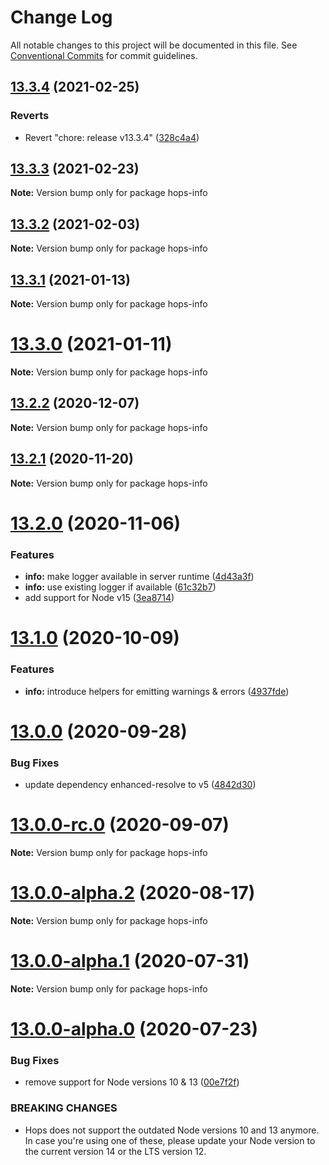 # Change Log

All notable changes to this project will be documented in this file.
See [Conventional Commits](https://conventionalcommits.org) for commit guidelines.

## [13.3.4](https://github.com/xing/hops/compare/v13.3.3...v13.3.4) (2021-02-25)


### Reverts

* Revert "chore: release v13.3.4" ([328c4a4](https://github.com/xing/hops/commit/328c4a494de318b7a893ac99165bf1fb1304b729))





## [13.3.3](https://github.com/xing/hops/compare/v13.3.2...v13.3.3) (2021-02-23)

**Note:** Version bump only for package hops-info





## [13.3.2](https://github.com/xing/hops/compare/v13.3.1...v13.3.2) (2021-02-03)

**Note:** Version bump only for package hops-info





## [13.3.1](https://github.com/xing/hops/compare/v13.3.0...v13.3.1) (2021-01-13)

**Note:** Version bump only for package hops-info





# [13.3.0](https://github.com/xing/hops/compare/v13.2.2...v13.3.0) (2021-01-11)

**Note:** Version bump only for package hops-info





## [13.2.2](https://github.com/xing/hops/compare/v13.2.1...v13.2.2) (2020-12-07)

**Note:** Version bump only for package hops-info





## [13.2.1](https://github.com/xing/hops/compare/v13.2.0...v13.2.1) (2020-11-20)

**Note:** Version bump only for package hops-info





# [13.2.0](https://github.com/xing/hops/compare/v13.1.0...v13.2.0) (2020-11-06)


### Features

* **info:** make logger available in server runtime ([4d43a3f](https://github.com/xing/hops/commit/4d43a3f3c3448a87495df00a72bc1d2e7b7ea9c5))
* **info:** use existing logger if available ([61c32b7](https://github.com/xing/hops/commit/61c32b785c05c3e86a99dcda7f0d0222eeb8b5d3))
* add support for Node v15 ([3ea8714](https://github.com/xing/hops/commit/3ea8714702960d0408cb6eae4bf336cb637eea9d))





# [13.1.0](https://github.com/xing/hops/compare/v13.0.0...v13.1.0) (2020-10-09)


### Features

* **info:** introduce helpers for emitting warnings & errors ([4937fde](https://github.com/xing/hops/commit/4937fde43f4c6f8af164d4d127897dc64f75ad91))





# [13.0.0](https://github.com/xing/hops/compare/v13.0.0-rc.0...v13.0.0) (2020-09-28)


### Bug Fixes

* update dependency enhanced-resolve to v5 ([4842d30](https://github.com/xing/hops/commit/4842d307931699b3d5aef656a8b0900e038be768))





# [13.0.0-rc.0](https://github.com/xing/hops/compare/v13.0.0-alpha.2...v13.0.0-rc.0) (2020-09-07)

**Note:** Version bump only for package hops-info





# [13.0.0-alpha.2](https://github.com/xing/hops/compare/v13.0.0-alpha.1...v13.0.0-alpha.2) (2020-08-17)

**Note:** Version bump only for package hops-info





# [13.0.0-alpha.1](https://github.com/xing/hops/compare/v13.0.0-alpha.0...v13.0.0-alpha.1) (2020-07-31)

**Note:** Version bump only for package hops-info





# [13.0.0-alpha.0](https://github.com/xing/hops/compare/v12.0.0-rc99...v13.0.0-alpha.0) (2020-07-23)


### Bug Fixes

* remove support for Node versions 10 & 13 ([00e7f2f](https://github.com/xing/hops/commit/00e7f2fb2ec92b859805b65bfeee697a78bf8147))


### BREAKING CHANGES

* Hops does not support the outdated Node versions 10
and 13 anymore. In case you're using one of these, please update your
Node version to the current version 14 or the LTS version 12.
